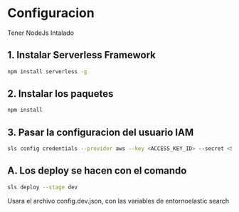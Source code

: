 # Configuracion
Tener NodeJs Intalado
## 1. Instalar Serverless Framework
```sh
npm install serverless -g
```
## 2. Instalar los paquetes
```sh
npm install 
```
## 3. Pasar la configuracion del usuario IAM
```sh
sls config credentials --provider aws --key <ACCESS_KEY_ID> --secret <SECRET_ACCESS_KEY_ID> --profile <USER_NAME>
```
## A. Los deploy se hacen con el comando
```sh
sls deploy --stage dev
```
Usara el archivo config.dev.json, con las variables de entornoelastic search
